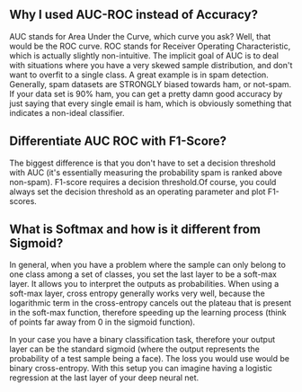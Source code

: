 ## Why I used AUC-ROC instead of Accuracy?
AUC stands for Area Under the Curve, which curve you ask? Well, that would be the ROC curve.
ROC stands for Receiver Operating Characteristic, which is actually slightly non-intuitive.
The implicit goal of AUC is to deal with situations where you have a very skewed sample distribution,
and don't want to overfit to a single class.
A great example is in spam detection. 
Generally, spam datasets are STRONGLY biased towards ham, or not-spam. 
If your data set is 90% ham, you can get a pretty damn good accuracy by just saying that every single email is ham,
which is obviously something that indicates a non-ideal classifier. 

## Differentiate AUC ROC with F1-Score?
The biggest difference is that you don't have to set a decision threshold with AUC
(it's essentially measuring the probability spam is ranked above non-spam).
F1-score requires a decision threshold.Of course, you could always set the decision threshold as an operating parameter and plot F1-scores.

## What is Softmax and how is it different from Sigmoid?

In general, when you have a problem where the sample can only belong to one class among a set of classes, you set the last layer to be a soft-max layer. It allows you to interpret the outputs as probabilities. When using a soft-max layer, 
cross entropy generally works very well, because the logarithmic term in the cross-entropy cancels out the plateau that is 
present in the soft-max function, therefore speeding up the learning process (think of points far away from 0 in the sigmoid function).

In your case you have a binary classification task, therefore your output layer can be the standard sigmoid 
(where the output represents the probability of a test sample being a face). 
The loss you would use would be binary cross-entropy.
With this setup you can imagine having a logistic regression at the last layer of your deep neural net.
